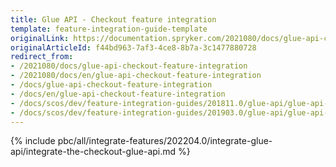 ```yaml
---
title: Glue API - Checkout feature integration
template: feature-integration-guide-template
originalLink: https://documentation.spryker.com/2021080/docs/glue-api-checkout-feature-integration
originalArticleId: f44bd963-7af3-4ce8-8b7a-3c1477880728
redirect_from:
- /2021080/docs/glue-api-checkout-feature-integration
- /2021080/docs/en/glue-api-checkout-feature-integration
- /docs/glue-api-checkout-feature-integration
- /docs/en/glue-api-checkout-feature-integration
- /docs/scos/dev/feature-integration-guides/201811.0/glue-api/glue-api-checkout-feature-integration.html
- /docs/scos/dev/feature-integration-guides/201903.0/glue-api/glue-api-checkout-feature-integration.html
---
```


{% include pbc/all/integrate-features/202204.0/integrate-glue-api/integrate-the-checkout-glue-api.md %} <!-- To edit, see /_includes/pbc/all/integrate-features/202204.0/integrate-glue-api/integrate-the-checkout-glue-api.md -->
